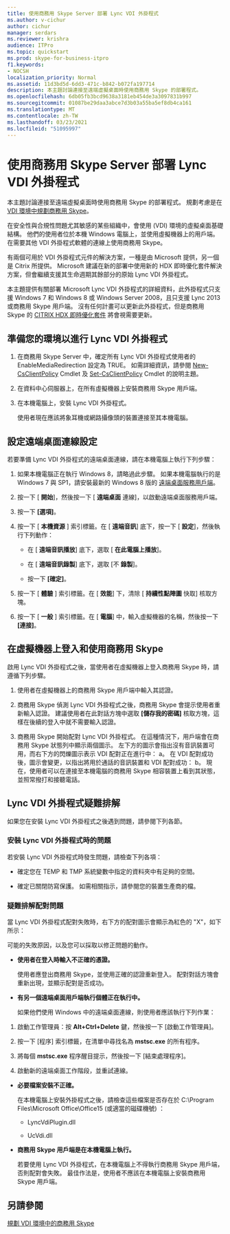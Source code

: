 ```yaml
---
title: 使用商務用 Skype Server 部署 Lync VDI 外掛程式
ms.author: v-cichur
author: cichur
manager: serdars
ms.reviewer: krishra
audience: ITPro
ms.topic: quickstart
ms.prod: skype-for-business-itpro
f1.keywords:
- NOCSH
localization_priority: Normal
ms.assetid: 11d3bd5d-6dd3-471c-b842-b072fa197714
description: 本主題討論連接至遠端虛擬桌面時使用商務用 Skype 的部署程式。
ms.openlocfilehash: 6db05fb3bcd9638a3181eb454de3a3097831b997
ms.sourcegitcommit: 01087be29daa3abce7d3b03a55ba5ef8db4ca161
ms.translationtype: MT
ms.contentlocale: zh-TW
ms.lasthandoff: 03/23/2021
ms.locfileid: "51095997"
---
```

# <a name="deploy-the-lync-vdi-plug-in-with-skype-for-business-server"></a>使用商務用 Skype Server 部署 Lync VDI 外掛程式
 
本主題討論連接至遠端虛擬桌面時使用商務用 Skype 的部署程式。 規劃考慮是在 [VDI 環境中規劃商務用 Skype](../../plan-your-deployment/clients-and-devices/vdi-environments.md)。
  
在安全性與合規性問題尤其敏感的某些組織中，會使用 (VDI) 環境的虛擬桌面基礎結構。 他們的使用者位於本機 Windows 電腦上，並使用虛擬機器上的用戶端。 在需要其他 VDI 外掛程式軟體的連線上使用商務用 Skype。
  
有兩個可用於 VDI 外掛程式元件的解決方案，一種是由 Microsoft 提供，另一個是 Citrix 所提供。 Microsoft 建議在新的部署中使用新的 HDX 即時優化套件解決方案，但會繼續支援其生命週期其餘部分的原始 Lync VDI 外掛程式。 
  
本主題提供有關部署 Microsoft Lync VDI 外掛程式的詳細資料，此外掛程式只支援 Windows 7 和 Windows 8 或 Windows Server 2008，且只支援 Lync 2013 或商務用 Skype 用戶端。 沒有任何計畫可以更新此外掛程式，但是商務用 Skype 的 [CITRIX HDX 即時優化套件](../../plan-your-deployment/clients-and-devices/vdi-environments.md#Citrix_RT) 將會視需要更新。
  
## <a name="prepare-your-environment-for-the-lync-vdi-plug-in"></a>準備您的環境以進行 Lync VDI 外掛程式
<a name="Prepare_vdi"> </a>

1. 在商務用 Skype Server 中，確定所有 Lync VDI 外掛程式使用者的 EnableMediaRedirection 設定為 TRUE。 如需詳細資訊，請參閱 [New-CsClientPolicy](/powershell/module/skype/new-csclientpolicy?view=skype-ps) Cmdlet 及 [Set-CsClientPolicy](/powershell/module/skype/set-csclientpolicy?view=skype-ps) Cmdlet 的說明主題。
    
2. 在資料中心伺服器上，在所有虛擬機器上安裝商務用 Skype 用戶端。
    
3. 在本機電腦上，安裝 Lync VDI 外掛程式。
    
    使用者現在應該將象耳機或網路攝像頭的裝置連接至其本機電腦。
    
## <a name="configure-remote-desktop-connection-settings"></a>設定遠端桌面連線設定
<a name="Prepare_vdi"> </a>

若要準備 Lync VDI 外掛程式的遠端桌面連線，請在本機電腦上執行下列步驟：
  
1. 如果本機電腦正在執行 Windows 8，請略過此步驟。 如果本機電腦執行的是 Windows 7 與 SP1，請安裝最新的 Windows 8 版的 [遠端桌面服務用戶端](/windows-server/remote/remote-desktop-services/clients/remote-desktop-clients)。
    
2. 按一下 [ **開始**]，然後按一下 [ **遠端桌面** 連線]，以啟動遠端桌面服務用戶端。
    
3. 按一下 **[選項]**。
    
4. 按一下 [ **本機資源** ] 索引標籤。在 [ **遠端音訊**] 底下，按一下 [ **設定**]，然後執行下列動作：
    
   - 在 [ **遠端音訊播放**] 底下，選取 [ **在此電腦上播放**]。
    
   - 在 [ **遠端音訊錄製**] 底下，選取 [不 **錄製**]。
    
   - 按一下 **[確定]**。
    
5. 按一下 [ **體驗** ] 索引標籤。在 [ **效能**] 下，清除 [ **持續性點陣圖** 快取] 核取方塊。
    
6. 按一下 [ **一般** ] 索引標籤。在 [ **電腦**] 中，輸入虛擬機器的名稱，然後按一下 **[連接]**。 
    
## <a name="sign-in-and-use-skype-for-business-on-the-virtual-desktop"></a>在虛擬機器上登入和使用商務用 Skype
<a name="SfB_signin"> </a>

啟用 Lync VDI 外掛程式之後，當使用者在虛擬機器上登入商務用 Skype 時，請遵循下列步驟。
  
1. 使用者在虛擬機器上的商務用 Skype 用戶端中輸入其認證。
    
2. 商務用 Skype 偵測 Lync VDI 外掛程式之後，商務用 Skype 會提示使用者重新輸入認證。 建議使用者在此對話方塊中選取 **[儲存我的密碼]** 核取方塊，這樣在後續的登入中就不需要輸入認證。
    
3. 商務用 Skype 開始配對 Lync VDI 外掛程式。 在這種情況下，用戶端會在商務用 Skype 狀態列中顯示兩個圖示。 左下方的圖示會指出沒有音訊裝置可用，而右下方的閃爍圖示表示 VDI 配對正在進行中： a。 在 VDI 配對成功後，圖示會變更，以指出將用於通話的音訊裝置和 VDI 配對成功： b。 現在，使用者可以在連接至本機電腦的商務用 Skype 相容裝置上看到其狀態，並照常撥打和接聽電話。
    
## <a name="troubleshoot-the-lync-vdi-plug-in"></a>Lync VDI 外掛程式疑難排解
<a name="tshoot_VDI"> </a>

如果您在安裝 Lync VDI 外掛程式之後遇到問題，請參閱下列各節。
  
### <a name="issues-with-installing-the-lync-vdi-plug-in"></a>安裝 Lync VDI 外掛程式時的問題

若安裝 Lync VDI 外掛程式時發生問題，請檢查下列各項：
  
- 確定您在 TEMP 和 TMP 系統變數中指定的資料夾中有足夠的空間。
    
- 確定已關閉防寫保護。 如需相關指示，請參閱您的裝置生產商的檔。
    
### <a name="troubleshooting-issues-with-pairing"></a>疑難排解配對問題

當 Lync VDI 外掛程式配對失敗時，右下方的配對圖示會顯示為紅色的 "X"，如下所示： 
  
可能的失敗原因，以及您可以採取以修正問題的動作。 
  
- **使用者在登入時輸入不正確的憑證。**
    
    使用者應登出商務用 Skype，並使用正確的認證重新登入。 配對對話方塊會重新出現，並顯示配對是否成功。
    
- **有另一個遠端桌面用戶端執行個體正在執行中。**
    
    如果他們使用 Windows 中的遠端桌面連線，則使用者應該執行下列作業：
    
1. 啟動工作管理員：按 **Alt+Ctrl+Delete** 鍵，然後按一下 [啟動工作管理員]。
    
2. 按一下 [程序] 索引標籤，在清單中尋找名為 **mstsc.exe** 的所有程序。
    
3. 將每個 **mstsc.exe** 程序醒目提示，然後按一下 [結束處理程序]。 
    
4. 啟動新的遠端桌面工作階段，並重試連線。 
    
- **必要檔案安裝不正確。**
    
    在本機電腦上安裝外掛程式之後，請檢查這些檔案是否存在於 C:\Program Files\Microsoft Office\Office15 (或適當的磁碟機號) ：
    
  - LyncVdiPlugin.dll
    
  - UcVdi.dll
    
- **商務用 Skype 用戶端是在本機電腦上執行。**
    
    若要使用 Lync VDI 外掛程式，在本機電腦上不得執行商務用 Skype 用戶端，否則配對會失敗。 最佳作法是，使用者不應該在本機電腦上安裝商務用 Skype 用戶端。
    
## <a name="see-also"></a>另請參閱
<a name="tshoot_VDI"> </a>

[規劃 VDI 環境中的商務用 Skype](../../plan-your-deployment/clients-and-devices/vdi-environments.md)